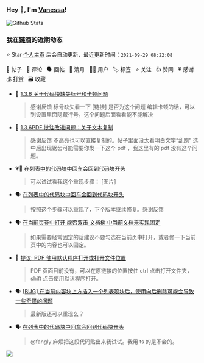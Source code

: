 ### Hey 👋, I'm [Vanessa](http://vanessa.b3log.org/)!

![Github Stats](https://github-readme-stats.vercel.app/api?username=Vanessa219&show_icons=true)

<!--events start -->

### 我在[链滴](https://ld246.com)的近期动态

⭐️ Star [个人主页](https://github.com/Vanessa219/Vanessa219) 后会自动更新，最近更新时间：`2021-09-29 08:22:08`

📝 帖子 &nbsp; 💬 评论 &nbsp; 🗣 回帖 &nbsp; 🌙 清月 &nbsp; 👨‍💻 用户 &nbsp; 🏷️ 标签 &nbsp; ⭐️ 关注 &nbsp; 👍 赞同 &nbsp; 💗 感谢 &nbsp; 💰 打赏 &nbsp; 🗃 收藏

* 💬 [1.3.6 关于代码块缺失标号和卡顿问题](https://ld246.com/article/1632795913562/comment/1632801792959#comments)

  > 感谢反馈 标号缺失看一下 [链接] 是否为这个问题 编辑卡顿的话，可以到设置里面隐藏行号，这个问题后面看看能不能解决
* 💬 [1.3.6PDF 批注改进问题：关于文本复制](https://ld246.com/article/1632713466411/comment/1632799197838#comments)

  > 感谢反馈 不高亮也可以直接复制的。帖子里面没太看明白文字“乱跑” 选中后出现锯齿可能需要你发一下这个 pdf ，我这里有的 pdf 没有这个问题。
* 💗💬 [在列表中的代码块中回车会回到代码块开头](https://ld246.com/article/1632315570102/comment/1632717072137#comments)

  > 可以试试看我这个重现步骤： [图片]
* 🗣 [在列表中的代码块中回车会回到代码块开头](https://ld246.com/article/1632315570102/comment/1632717072137#comments)

  > 按照这个步骤可以重现了，下个版本继续修复。感谢反馈
* 🗣 [在当前页签中打开 能否双击 文档树 中当前文档来实现固定](https://ld246.com/article/1632747853841/comment/1632797072490#comments)

  > 如果需要经常固定的话建议不要勾选在当前页中打开，或者修一下当前页中的内容也可以固定。
* 💬 [提议: PDF 使用默认程序打开或打开文件位置](https://ld246.com/article/1632760235771/comment/1632792636511#comments)

  > PDF 页面目前没有，可以在原链接的位置按住 ctrl 点击打开文件夹，shift 点击使用默认程序打开。
* 🗣 [[BUG] 在当前内容块上方插入一个列表项块后，使用向后删除可能会导致一些奇怪的问题](https://ld246.com/article/1632557910671/comment/1632705623481#comments)

  > 最新版还可以重现么？
* 🗣 [在列表中的代码块中回车会回到代码块开头](https://ld246.com/article/1632315570102/comment/1632581906792#comments)

  > @fangly 麻烦把这段代码贴出来我试试。我用 ts 的是不会的。


<!--events end -->

<a title="Hits" target="_blank" href="https://github.com/Vanessa219/Vanessa219"><img src="https://hits.b3log.org/Vanessa219/Vanessa219.svg"></a>
